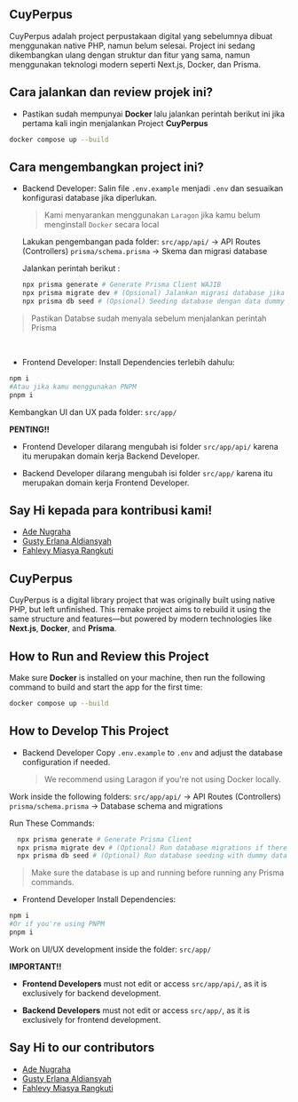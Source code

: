 ## CuyPerpus

CuyPerpus adalah project perpustakaan digital yang sebelumnya dibuat menggunakan native PHP, namun belum selesai. Project ini sedang dikembangkan ulang dengan struktur dan fitur yang sama, namun menggunakan teknologi modern seperti Next.js, Docker, dan Prisma.

## Cara jalankan dan review projek ini?

- Pastikan sudah mempunyai **Docker** lalu jalankan perintah berikut ini jika pertama kali ingin menjalankan Project **CuyPerpus**

```bash
docker compose up --build
```

## Cara mengembangkan project ini?

- Backend Developer:
  Salin file `.env.example` menjadi `.env` dan sesuaikan konfigurasi database jika diperlukan.

  > Kami menyarankan menggunakan `Laragon` jika kamu belum menginstall `Docker` secara local

  Lakukan pengembangan pada folder:
  `src/app/api/` -> API Routes (Controllers)
  `prisma/schema.prisma` -> Skema dan migrasi database

  Jalankan perintah berikut :

  ```bash
  npx prisma generate # Generate Prisma Client WAJIB
  npx prisma migrate dev # (Opsional) Jalankan migrasi database jika belum ada database
  npx prisma db seed # (Opsional) Seeding database dengan data dummy yang sudah ditentukan
  ```

> Pastikan Databse sudah menyala sebelum menjalankan perintah Prisma

  <br>

- Frontend Developer:
  Install Dependencies terlebih dahulu:

```bash
npm i
#Atau jika kamu menggunakan PNPM
pnpm i
```

Kembangkan UI dan UX pada folder:
`src/app/`

**PENTING!!**

- Frontend Developer dilarang mengubah isi folder `src/app/api/` karena itu merupakan domain kerja Backend Developer.

- Backend Developer dilarang mengubah isi folder `src/app/` karena itu merupakan domain kerja Frontend Developer.

## Say Hi kepada para kontribusi kami!

- [Ade Nugraha](https://github.com/ade-nugraha306)
- [Gusty Erlana Aldiansyah](https://github.com/crytomzrt)
- [Fahlevy Miasya Rangkuti]()

## CuyPerpus

CuyPerpus is a digital library project that was originally built using native PHP, but left unfinished. This remake project aims to rebuild it using the same structure and features—but powered by modern technologies like **Next.js**, **Docker**, and **Prisma**.

## How to Run and Review this Project

Make sure **Docker** is installed on your machine, then run the following command to build and start the app for the first time:

```bash
docker compose up --build
```

## How to Develop This Project

- Backend Developer
  Copy `.env.example` to `.env` and adjust the database configuration if needed.
  > We recommend using Laragon if you're not using Docker locally.

Work inside the following folders:
`src/app/api/` → API Routes (Controllers)
`prisma/schema.prisma` → Database schema and migrations

Run These Commands:

```bash
  npx prisma generate # Generate Prisma Client
  npx prisma migrate dev # (Optional) Run database migrations if there are no databases on your local machine
  npx prisma db seed # (Optional) Run database seeding with dummy data
```

> Make sure the database is up and running before running any Prisma commands.

- Frontend Developer
  Install Dependencies:

```bash
npm i
#Or if you're using PNPM
pnpm i
```

Work on UI/UX development inside the folder:
`src/app/`

**IMPORTANT!!**

- **Frontend Developers** must not edit or access `src/app/api/`, as it is exclusively for backend development.

- **Backend Developers** must not edit or access `src/app/`, as it is exclusively for frontend development.

## Say Hi to our contributors

- [Ade Nugraha](https://github.com/ade-nugraha306)
- [Gusty Erlana Aldiansyah](https://github.com/crytomzrt)
- [Fahlevy Miasya Rangkuti]()
